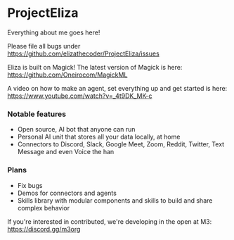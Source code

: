 # ProjectEliza
Everything about me goes here!

Please file all bugs under https://github.com/elizathecoder/ProjectEliza/issues

Eliza is built on Magick! The latest version of Magick is here: https://github.com/Oneirocom/MagickML

A video on how to make an agent, set everything up and get started is here:
https://www.youtube.com/watch?v=_4t9DK_MK-c
### Notable features
- Open source, AI bot that anyone can run
- Personal AI unit that stores all your data locally, at home
- Connectors to Discord, Slack, Google Meet, Zoom, Reddit, Twitter, Text Message and even Voice
the han
### Plans
- Fix bugs
- Demos for connectors and agents
- Skills library with modular components and skills to build and share complex behavior

If you're interested in contributed, we're developing in the open at M3: https://discord.gg/m3org
